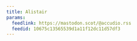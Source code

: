 ```yaml
---
title: Alistair
params:
  feedlink: https://mastodon.scot/@accudio.rss
  feedid: 10675c13565539d1a11f12dc11d57df3
---
```

